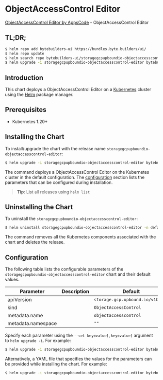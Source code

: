 # ObjectAccessControl Editor

[ObjectAccessControl Editor by AppsCode](https://byte.builders) - ObjectAccessControl Editor

## TL;DR;

```bash
$ helm repo add bytebuilders-ui https://bundles.byte.builders/ui/
$ helm repo update
$ helm search repo bytebuilders-ui/storagegcpupboundio-objectaccesscontrol-editor --version=v0.4.18
$ helm upgrade -i storagegcpupboundio-objectaccesscontrol-editor bytebuilders-ui/storagegcpupboundio-objectaccesscontrol-editor -n default --create-namespace --version=v0.4.18
```

## Introduction

This chart deploys a ObjectAccessControl Editor on a [Kubernetes](http://kubernetes.io) cluster using the [Helm](https://helm.sh) package manager.

## Prerequisites

- Kubernetes 1.20+

## Installing the Chart

To install/upgrade the chart with the release name `storagegcpupboundio-objectaccesscontrol-editor`:

```bash
$ helm upgrade -i storagegcpupboundio-objectaccesscontrol-editor bytebuilders-ui/storagegcpupboundio-objectaccesscontrol-editor -n default --create-namespace --version=v0.4.18
```

The command deploys a ObjectAccessControl Editor on the Kubernetes cluster in the default configuration. The [configuration](#configuration) section lists the parameters that can be configured during installation.

> **Tip**: List all releases using `helm list`

## Uninstalling the Chart

To uninstall the `storagegcpupboundio-objectaccesscontrol-editor`:

```bash
$ helm uninstall storagegcpupboundio-objectaccesscontrol-editor -n default
```

The command removes all the Kubernetes components associated with the chart and deletes the release.

## Configuration

The following table lists the configurable parameters of the `storagegcpupboundio-objectaccesscontrol-editor` chart and their default values.

|     Parameter      | Description |                   Default                   |
|--------------------|-------------|---------------------------------------------|
| apiVersion         |             | <code>storage.gcp.upbound.io/v1beta1</code> |
| kind               |             | <code>ObjectAccessControl</code>            |
| metadata.name      |             | <code>objectaccesscontrol</code>            |
| metadata.namespace |             | <code>""</code>                             |


Specify each parameter using the `--set key=value[,key=value]` argument to `helm upgrade -i`. For example:

```bash
$ helm upgrade -i storagegcpupboundio-objectaccesscontrol-editor bytebuilders-ui/storagegcpupboundio-objectaccesscontrol-editor -n default --create-namespace --version=v0.4.18 --set apiVersion=storage.gcp.upbound.io/v1beta1
```

Alternatively, a YAML file that specifies the values for the parameters can be provided while
installing the chart. For example:

```bash
$ helm upgrade -i storagegcpupboundio-objectaccesscontrol-editor bytebuilders-ui/storagegcpupboundio-objectaccesscontrol-editor -n default --create-namespace --version=v0.4.18 --values values.yaml
```
